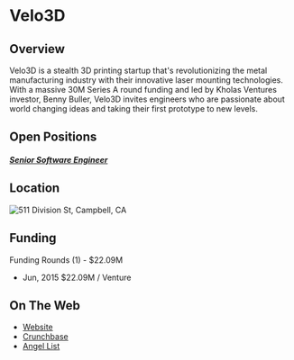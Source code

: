 # Velo3D
## Overview
Velo3D is a stealth 3D printing startup that's revolutionizing the metal manufacturing industry with their innovative laser mounting technologies. With a massive 30M Series A round funding and led by Kholas Ventures investor, Benny Buller, Velo3D invites engineers who are passionate about world changing ideas and taking their first prototype to new levels.

## Open Positions
##### [Senior Software Engineer](https://github.com/the31337/jobs/blob/master/velo3d/3d-software-engineer.md)

## Location
![511 Division St, Campbell, CA](https://maps.googleapis.com/maps/api/staticmap?center=511+Division+St,+Campbell,+CA&zoom=13&scale=false&size=600x300&maptype=roadmap&format=png&visual_refresh=true)  

## Funding
Funding Rounds (1) - $22.09M
+ Jun, 2015	$22.09M / Venture

## On The Web
+ [Website](http://www.velo3d.com/)
+ [Crunchbase](https://www.crunchbase.com/organization/velo3d#/entity)
+ [Angel List](https://angel.co/velo3d)
